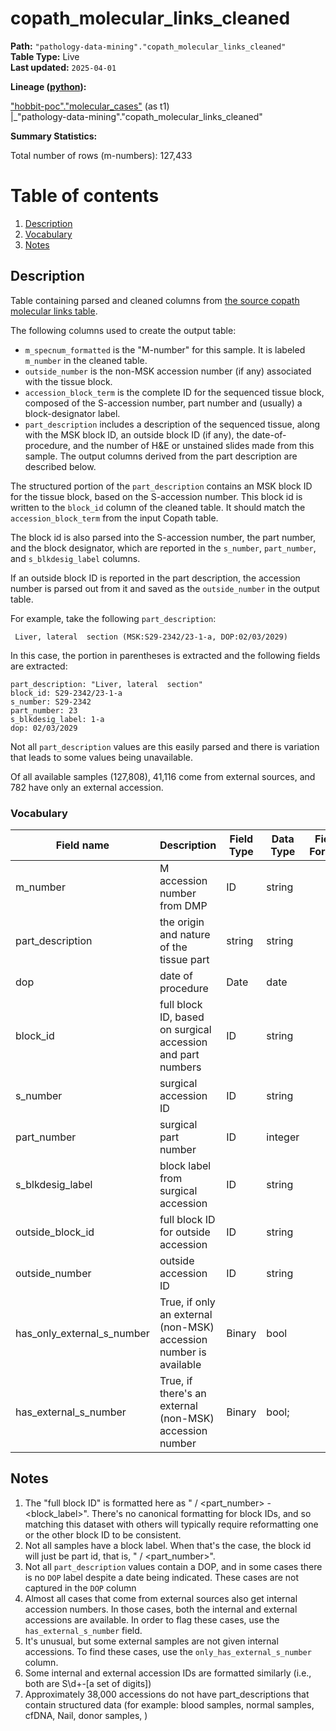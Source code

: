 # copath_molecular_links_cleaned

<b>Path:</b> `"pathology-data-mining"."copath_molecular_links_cleaned"` <br/>
<b>Table Type:</b> Live <br/>
<b>Last updated:</b> `2025-04-01` <br/>

<b>Lineage ([python](https://github.com/msk-mind/datasheets-for-datasets/blob/main/pathology-data-mining/python/clean_copath.py)): </b> 


["hobbit-poc"."molecular_cases"](https://github.com/msk-mind/datasheets-for-datasets/blob/main/hobbit/copath_molecular_links.md) (as t1) <br/>
|_"pathology-data-mining"."copath_molecular_links_cleaned" <br/>


<b>Summary Statistics:</b>

Total number of rows (m-numbers): 127,433


# Table of contents
1. [Description](#description)
2. [Vocabulary](#vocab)
3. [Notes](#notes)

## Description <a name="description"></a>

Table containing parsed and cleaned columns from [the source copath molecular links table](https://github.com/msk-mind/datasheets-for-datasets/blob/main/hobbit/copath_molecular_links.md).

The following columns used to create the output table:
* `m_specnum_formatted` is the "M-number" for this sample.  It is labeled `m_number` in the cleaned table.
* `outside_number` is the non-MSK accession number (if any) associated with the tissue block.
* `accession_block_term` is the complete ID for the sequenced tissue block, composed of the S-accession number, part number and (usually) a block-designator label. 
* `part_description` includes a description of the sequenced tissue, along with the MSK block ID, an outside block ID (if any), the date-of-procedure, and the number of H&E or unstained slides made from this sample.  The output columns derived from the part description are described below.

The structured portion of the `part_description` contains an MSK block ID for the tissue block, based on the S-accession number.  This block id is written to the `block_id` column of the cleaned table.  It should match the `accession_block_term` from the input Copath table.

The block id is also parsed into the S-accession number, the part number, and the block designator, which are reported in the `s_number`, `part_number`, and `s_blkdesig_label` columns.

If an outside block ID is reported in the part description, the accession number is parsed out from it and saved as the `outside_number` in the output table.

For example, take the following `part_description`:
```
 Liver, lateral  section (MSK:S29-2342/23-1-a, DOP:02/03/2029)
 ```
 In this case, the portion in parentheses is extracted and the following fields are extracted:
 ```
 part_description: "Liver, lateral  section"
 block_id: S29-2342/23-1-a
 s_number: S29-2342
 part_number: 23
 s_blkdesig_label: 1-a
 dop: 02/03/2029
 ```
 Not all `part_description` values are this easily parsed and there is variation that leads to some values being unavailable. 

 Of all available samples (127,808), 41,116 come from external sources, and 782 have only an external accession.


### Vocabulary <a name="vocab"></a>


| **Field name** | **Description** | **Field Type** | **Data Type** | **Field Format** |
|---|---|---|---|---|
| m_number | M accession number from DMP | ID | string | |
| part_description | the origin and nature of the tissue part | string  | string  | |
| dop | date of procedure | Date | date | |
| block_id | full block ID, based on surgical accession and part numbers  | ID  | string  | |
| s_number | surgical accession ID  | ID  | string  | |
| part_number | surgical part number | ID  | integer  | |
| s_blkdesig_label | block label from surgical accession | ID | string  | |
| outside_block_id | full block ID for outside accession | ID  | string  | |
| outside_number | outside accession ID  | ID  | string  | |
| has_only_external_s_number | True, if only an external (non-MSK) accession number is available | Binary  | bool  | |
| has_external_s_number | True, if there's an external (non-MSK) accession number | Binary  | bool;  | |


## Notes <a name="notes"></a>

1. The "full block ID" is formatted here as "<accession> / <part_number> - <block_label>".  There's no canonical formatting for block IDs, and so matching this dataset with others will typically require reformatting one or the other block ID to be consistent.
2. Not all samples have a block label.  When that's the case, the block id will just be part id, that is, "<accession> / <part_number>".
3. Not all `part_description` values contain a DOP, and in some cases there is no `DOP` label despite a date being indicated. These cases are not captured in the `DOP` column
4. Almost all cases that come from external sources also get internal accession numbers. In those cases, both the internal and external accessions are available. In order to flag these cases, use the `has_external_s_number` field.
5. It's unusual, but some external samples are not given internal accessions. To find these cases, use the `only_has_external_s_number` column.
6. Some internal and external accession IDs are formatted similarly (i.e., both are S\d+-[a set of digits])
7. Approximately 38,000 accessions do not have part_descriptions that contain structured data (for example: blood samples, normal samples, cfDNA, Nail, donor samples, )


